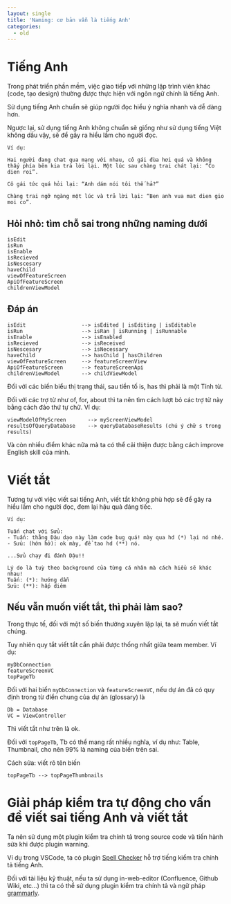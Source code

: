 ```yaml
---
layout: single
title: 'Naming: cơ bản vẫn là tiếng Anh'
categories:
  - old
---
```


# Tiếng Anh

Trong phát triển phần mềm, việc giao tiếp với những lập trình viên khác (code, tạo design) thường được thực hiện với ngôn ngữ chính là tiếng Anh.

Sử dụng tiếng Anh chuẩn sẽ giúp người đọc hiểu ý nghĩa nhanh và dễ dàng hơn.

Ngược lại, sử dụng tiếng Anh không chuẩn sẽ giống như sử dụng tiếng Việt không dấu vậy, sẽ để gây ra hiểu lầm cho người đọc.

```
Ví dụ:

Hai người đang chat qua mạng với nhau, cô gái đùa hơi quá và không thấy phía bên kia trả lời lại. Một lúc sau chàng trai chát lại: “Co dien roi”.

Cô gái tức quá hỏi lại: “Anh dám nói tôi thế hả?”

Chàng trai ngỡ ngàng một lúc và trả lời lại: “Ben anh vua mat dien gio moi co”.
```

## Hỏi nhỏ: tìm chỗ sai trong những naming dưới

```
isEdit
isRun
isEnable
isRecieved
isNescesary
haveChild
viewOfFeatureScreen
ApiOfFeatureScreen
childrenViewModel
```

## Đáp án

```
isEdit                  --> isEdited | isEditing | isEditable
isRun                   --> isRan | isRunning | isRunnable
isEnable                --> isEnabled
isRecieved              --> isReceived
isNescesary             --> isNecessary
haveChild               --> hasChild | hasChildren
viewOfFeatureScreen     --> featureScreenView
ApiOfFeatureScreen      --> featureScreenApi
childrenViewModel       --> childViewModel
```

Đối với các biến biểu thị trạng thái, sau tiền tố is, has thì phải là một Tính từ.

Đối với các trợ từ như of, for, about thì ta nên tìm cách lượt bỏ các trợ từ này bằng cách đảo thứ tự chữ. Ví dụ:

```
viewModelOfMyScreen       --> myScreenViewModel
resultsOfQueryDatabase    --> queryDatabaseResults (chú ý chữ s trong results)
```

Và còn nhiều điểm khác nữa mà ta có thể cải thiện được bằng cách improve English skill của mình.

# Viết tắt

Tương tự với việc viết sai tiếng Anh, viết tắt không phù hợp sẽ để gây ra hiểu lầm cho người đọc, đem lại hậu quả đáng tiếc.

```
Ví dụ:

Tuấn chat với Sửu:
- Tuấn: thằng Dậu dạo này làm code bug quá! mày qua hd (*) lại nó nhé.
- Sửu: (hớn hở): ok mày, để tao hd (**) nó.

...Sửu chạy đi đánh Dậu!!

Lý do là tuỳ theo background của từng cá nhân mà cách hiểu sẽ khác nhau!
Tuấn: (*): hướng dẫn
Sửu: (**): hấp diêm
```

## Nếu vẫn muốn viết tắt, thì phải làm sao?

Trong thực tế, đối với một số biến thường xuyên lặp lại, ta sẽ muốn viết tắt chúng.

Tuy nhiên quy tắt viết tắt cần phải được thống nhất giữa team member. Ví dụ:

```
myDbConnection
featureScreenVC
topPageTb
```

Đối với hai biến `myDbConnection` và `featureScreenVC`, nếu dự án đã có quy định trong từ điển chung của dự án (glossary) là

```
Db = Database
VC = ViewController
```

Thì viết tắt như trên là ok.

Đối với `topPageTb`, Tb có thể mang rất nhiều nghĩa, ví dụ như: Table, Thumbnail, cho nên 99% là naming của biến trên sai.

Cách sửa: viết rõ tên biến

```
topPageTb --> topPageThumbnails
```

# Giải pháp kiểm tra tự động cho vấn đề viết sai tiếng Anh và viết tắt

Ta nên sử dụng một plugin kiểm tra chính tả trong source code và tiến hành sửa khi được plugin warning.

Ví dụ trong VSCode, ta có plugin [Spell Checker][spell-checker] hỗ trợ tiếng kiểm tra chính tả tiếng Anh.

Đối với tài liệu kỹ thuật, nếu ta sử dụng in-web-editor (Confluence, Github Wiki, etc...) thì ta có thể sử dụng plugin kiểm tra chính tả và ngữ pháp [grammarly][grammarly].

[spell-checker]: https://marketplace.visualstudio.com/items?itemName=streetsidesoftware.code-spell-checker
[grammarly]: https://www.grammarly.com/
